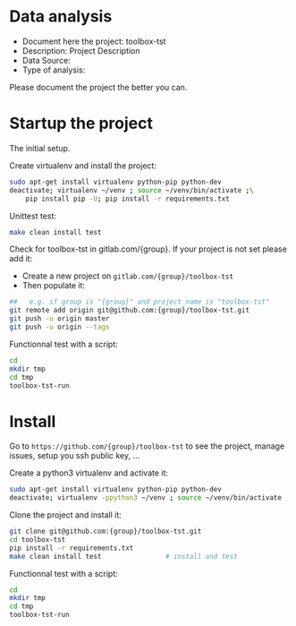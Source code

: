 # Data analysis
- Document here the project: toolbox-tst
- Description: Project Description
- Data Source:
- Type of analysis:

Please document the project the better you can.

# Startup the project

The initial setup.

Create virtualenv and install the project:
```bash
sudo apt-get install virtualenv python-pip python-dev
deactivate; virtualenv ~/venv ; source ~/venv/bin/activate ;\
    pip install pip -U; pip install -r requirements.txt
```

Unittest test:
```bash
make clean install test
```

Check for toolbox-tst in gitlab.com/{group}.
If your project is not set please add it:

- Create a new project on `gitlab.com/{group}/toolbox-tst`
- Then populate it:

```bash
##   e.g. if group is "{group}" and project_name is "toolbox-tst"
git remote add origin git@github.com:{group}/toolbox-tst.git
git push -u origin master
git push -u origin --tags
```

Functionnal test with a script:

```bash
cd
mkdir tmp
cd tmp
toolbox-tst-run
```

# Install

Go to `https://github.com/{group}/toolbox-tst` to see the project, manage issues,
setup you ssh public key, ...

Create a python3 virtualenv and activate it:

```bash
sudo apt-get install virtualenv python-pip python-dev
deactivate; virtualenv -ppython3 ~/venv ; source ~/venv/bin/activate
```

Clone the project and install it:

```bash
git clone git@github.com:{group}/toolbox-tst.git
cd toolbox-tst
pip install -r requirements.txt
make clean install test                # install and test
```
Functionnal test with a script:

```bash
cd
mkdir tmp
cd tmp
toolbox-tst-run
```
